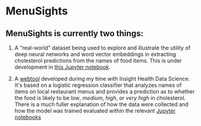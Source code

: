 # MenuSights

## MenuSights is currently two things: 

1. A "real-world" dataset being used to explore and illustrate the utility of deep neural networks and word vector embeddings in extracting cholesterol predictions from the names of food items. This is under development in [this Jupyter notebook](https://github.com/andrewblane/menusights/blob/master/Word2Vec%20menusights.ipynb). 

2. A [webtool](http://www.menusights.com) developed during my time with Insight Health Data Science. It's based on a logistic regression classifier that analyzes names of items on local restaurant menus and provides a prediction as to whether the food is likely to be _low_, _medium_, _high_, or _very high_ in cholesterol. There is a much fuller explanation of how the data were collected and how the model was trained evaluated within the relevant [Jupyter notebooks](https://github.com/andrewblane/menusights/blob/master/MenuSights%20Logistic%20Regression%20Model%20Building.ipynb)

